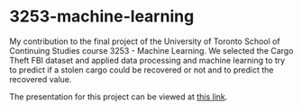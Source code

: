 # 3253-machine-learning
My contribution to the final project of the University of Toronto School of Continuing Studies course 3253 - Machine Learning. We selected the Cargo Theft FBI dataset and applied data processing and machine learning to try to predict if a stolen cargo could be recovered or not and to predict the recovered value.

The presentation for this project can be viewed at [this link](https://www.youtube.com/watch?v=O-85uTA-h-s).
